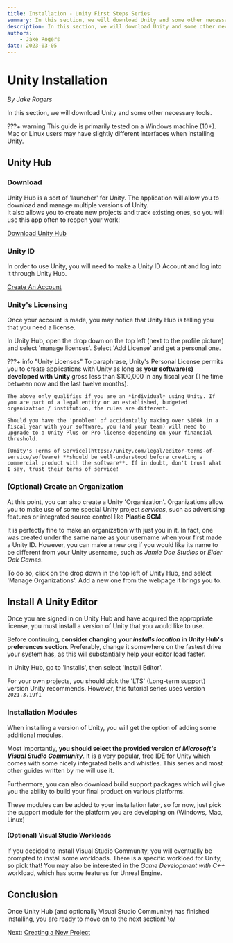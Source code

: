 ```yaml
---
title: Installation - Unity First Steps Series
summary: In this section, we will download Unity and some other necessary tools.
description: In this section, we will download Unity and some other necessary tools.
authors:
    - Jake Rogers
date: 2023-03-05
---
```

# Unity Installation
*By Jake Rogers*

In this section, we will download Unity and some other necessary tools.

???+ warning 
    This guide is primarily tested on a Windows machine (10+). Mac or Linux users may have slightly different interfaces when installing Unity.


## Unity Hub
### Download
Unity Hub is a sort of 'launcher' for Unity. The application will allow you to download and manage multiple versions of Unity.  
It also allows you to create new projects and track existing ones, so you will use this app often to reopen your work!  

[Download Unity Hub](https://unity.com/download)

### Unity ID
In order to use Unity, you will need to make a Unity ID Account and log into it through Unity Hub.

[Create An Account](https://id.unity.com)

### Unity's Licensing

Once your account is made, you may notice that Unity Hub is telling you that you need a license.

In Unity Hub, open the drop down on the top left (next to the profile picture) and select 'manage licenses'. Select 'Add License' and get a personal one.

???+ info "Unity Licenses"
    To paraphrase, Unity's Personal License permits you to create applications with Unity as long as **your software(s) developed with Unity** gross less than $100,000 in any fiscal year (The time between now and the last twelve months).

    The above only qualifies if you are an *individual* using Unity. If you are part of a legal entity or an established, budgeted organization / institution, the rules are different. 

    Should you have the 'problem' of accidentally making over $100k in a fiscal year with your software, you (and your team) will need to upgrade to a Unity Plus or Pro license depending on your financial threshold.

    [Unity's Terms of Service](https://unity.com/legal/editor-terms-of-service/software) **should be well-understood before creating a commercial product with the software**. If in doubt, don't trust what I say, trust their terms of service!

### (Optional) Create an Organization
At this point, you can also create a Unity 'Organization'. Organizations allow you to make use of some special Unity project *services*, such as advertising features or integrated source control like **Plastic SCM**.

It is perfectly fine to make an organization with just you in it. In fact, one was created under the same name as your username when your first made a Unity ID. However, you can make a new org if you would like its name to be different from your Unity username, such as *Jamie Doe Studios* or *Elder Oak Games*.

To do so, click on the drop down in the top left of Unity Hub, and select 'Manage Organizations'. Add a new one from the webpage it brings you to.

## Install A Unity Editor
Once you are signed in on Unity Hub and have acquired the appropriate license, you must install a version of Unity that you would like to use.

Before continuing, **consider changing your *installs location* in Unity Hub's preferences section**. Preferably, change it somewhere on the fastest drive your system has, as this will substantially help your editor load faster.

In Unity Hub, go to 'Installs', then select 'Install Editor'.

For your own projects, you should pick the 'LTS' (Long-term support) version Unity recommends. However, this tutorial series uses version `2021.3.19f1`

### Installation Modules
When installing a version of Unity, you will get the option of adding some additional modules.  

Most importantly, **you should select the provided version of *Microsoft's Visual Studio Community***. It is a very popular, free IDE for Unity which comes with some nicely integrated bells and whistles. This series and most other guides written by me will use it.

Furthermore, you can also download build support packages which will give you the ability to build your final product on various platforms.

These modules can be added to your installation later, so for now, just pick the support module for the platform you are developing on (Windows, Mac, Linux)

#### (Optional) Visual Studio Workloads
If you decided to install Visual Studio Community, you will eventually be prompted to install some workloads. There is a specific workload for Unity, so pick that! You may also be interested in the *Game Development with C++* workload, which has some features for Unreal Engine.

## Conclusion
Once Unity Hub (and optionally Visual Studio Community) has finished installing, you are ready to move on to the next section! \o/

Next: [Creating a New Project](./unity-first-step-new-proj.md)